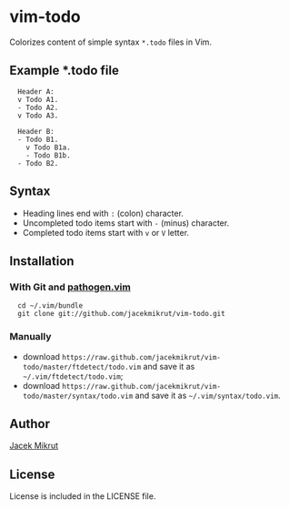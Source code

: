 vim-todo
========

Colorizes content of simple syntax `*.todo` files in Vim.

## Example *.todo file

```
  Header A:
  v Todo A1.
  - Todo A2.
  v Todo A3.
  
  Header B:
  - Todo B1.
    v Todo B1a.
    - Todo B1b.
  - Todo B2.
```

## Syntax

- Heading lines end with `:` (colon) character.
- Uncompleted todo items start with `-` (minus) character.
- Completed todo items start with `v` or `V` letter.

## Installation

### With Git and [pathogen.vim](https://github.com/tpope/vim-pathogen)

```shell
  cd ~/.vim/bundle
  git clone git://github.com/jacekmikrut/vim-todo.git
```

### Manually

* download `https://raw.github.com/jacekmikrut/vim-todo/master/ftdetect/todo.vim` and save it as `~/.vim/ftdetect/todo.vim`;
* download `https://raw.github.com/jacekmikrut/vim-todo/master/syntax/todo.vim` and save it as `~/.vim/syntax/todo.vim`.
  

## Author

[Jacek Mikrut](https://github.com/jacekmikrut)

## License

License is included in the LICENSE file.
